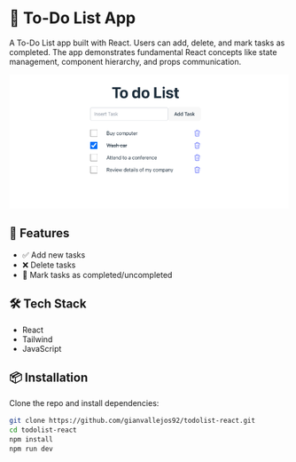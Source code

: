 # 📝 To-Do List App

A To-Do List app built with React. Users can add, delete, and mark tasks as completed. The app demonstrates fundamental React concepts like state management, component hierarchy, and props communication.

![screenshot](./screenshot.png)

## 🚀 Features

- ✅ Add new tasks
- ❌ Delete tasks
- 🔁 Mark tasks as completed/uncompleted

## 🛠️ Tech Stack

- React
- Tailwind
- JavaScript

## 📦 Installation

Clone the repo and install dependencies:

```bash
git clone https://github.com/gianvallejos92/todolist-react.git
cd todolist-react
npm install
npm run dev
